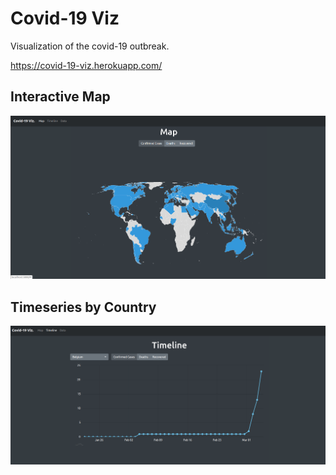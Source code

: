 # Covid-19 Viz

Visualization of the covid-19 outbreak.

https://covid-19-viz.herokuapp.com/

## Interactive Map

![Interactive Map](/screenshots/map.png)


## Timeseries by Country

![Timeseries](/screenshots/timeseries.png)
